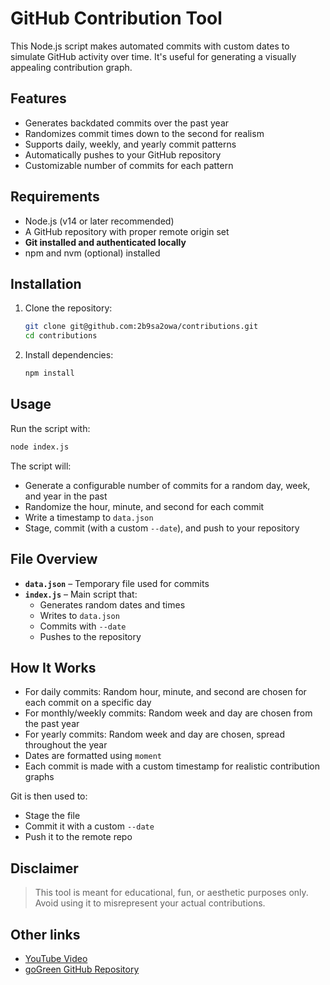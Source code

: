 # GitHub Contribution Tool

This Node.js script makes automated commits with custom dates to simulate GitHub activity over time. It's useful for generating a visually appealing contribution graph.

## Features

- Generates backdated commits over the past year
- Randomizes commit times down to the second for realism
- Supports daily, weekly, and yearly commit patterns
- Automatically pushes to your GitHub repository
- Customizable number of commits for each pattern

## Requirements

- Node.js (v14 or later recommended)
- A GitHub repository with proper remote origin set
- **Git installed and authenticated locally**
- npm and nvm (optional) installed

## Installation

1. Clone the repository:

   ```bash
   git clone git@github.com:2b9sa2owa/contributions.git
   cd contributions
   ```

2. Install dependencies:

   ```bash
   npm install
   ```

## Usage

Run the script with:

```bash
node index.js
```

The script will:
- Generate a configurable number of commits for a random day, week, and year in the past
- Randomize the hour, minute, and second for each commit
- Write a timestamp to `data.json`
- Stage, commit (with a custom `--date`), and push to your repository

## File Overview

- **`data.json`** – Temporary file used for commits
- **`index.js`** – Main script that:
  - Generates random dates and times
  - Writes to `data.json`
  - Commits with `--date`
  - Pushes to the repository

## How It Works

- For daily commits: Random hour, minute, and second are chosen for each commit on a specific day
- For monthly/weekly commits: Random week and day are chosen from the past year
- For yearly commits: Random week and day are chosen, spread throughout the year
- Dates are formatted using `moment`
- Each commit is made with a custom timestamp for realistic contribution graphs

Git is then used to:

- Stage the file  
- Commit it with a custom `--date`  
- Push it to the remote repo

## Disclaimer

> This tool is meant for educational, fun, or aesthetic purposes only.  
> Avoid using it to misrepresent your actual contributions.

## Other links

- [YouTube Video](https://www.youtube.com/watch?v=LlkcvvGbs9I)
- [goGreen GitHub Repository](https://github.com/fenrir2608/goGreen)